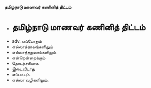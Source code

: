 **தமிழ்நாடு மாணவர் கணினித் திட்டம்**
- # தமிழ்நாடு மாணவர் கணினித் திட்டம்
- adv. எப்போதும்
- எல்லாக்காலங்களிலும்
- எல்லாத்தறுவாய்களிலும்
- என்றென்றைக்கும்
- தொடர்ச்சியாக
- இடைவிடாது
- எப்படியும்
- எல்லா வழிகளிலும்.

